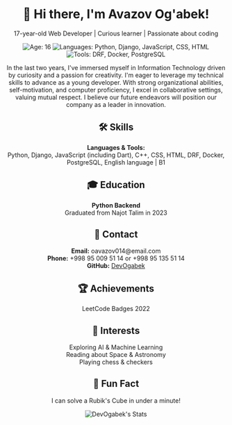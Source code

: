 <h1 align="center">👋 Hi there, I'm Avazov Og'abek!</h1>

<p align="center">17-year-old Web Developer | Curious learner | Passionate about coding</p>

<p align="center">
  <img src="https://img.shields.io/badge/Age-16-blue" alt="Age: 16">
  <img src="https://img.shields.io/badge/Languages-Python%2C%20Django%2C%20JavaScript%2C%20CSS%2C%20HTML-success" alt="Languages: Python, Django, JavaScript, CSS, HTML">
  <img src="https://img.shields.io/badge/Tools-DRF%2C%20Docker%2C%20PostgreSQL-informational" alt="Tools: DRF, Docker, PostgreSQL">
</p>

<p align="center">In the last two years, I've immersed myself in Information Technology driven by curiosity and a passion for creativity. I'm eager to leverage my technical skills to advance as a young developer. With strong organizational abilities, self-motivation, and computer proficiency, I excel in collaborative settings, valuing mutual respect. I believe our future endeavors will position our company as a leader in innovation.</p>

<h2 align="center">🛠️ Skills</h2>

<p align="center">
  <b>Languages & Tools:</b><br>
  Python, Django, JavaScript (including Dart), C++, CSS, HTML, DRF, Docker, PostgreSQL, English language | B1
</p>

<h2 align="center">🎓 Education</h2>

<p align="center">
  <b>Python Backend</b><br>
  Graduated from Najot Talim in 2023
</p>

<h2 align="center">📧 Contact</h2>

<p align="center">
  <b>Email:</b> oavazov014@email.com<br>
  <b>Phone:</b> +998 95 009 51 14 or +998 95 135 51 14<br>
  <b>GitHub:</b> <a href="https://github.com/DevOgabek">DevOgabek</a>
</p>

<h2 align="center">🏆 Achievements</h2>

<p align="center">
  LeetCode Badges 2022<br>
</p>

<h2 align="center">🌟 Interests</h2>

<p align="center">
  Exploring AI & Machine Learning<br>
  Reading about Space & Astronomy<br>
  Playing chess & checkers<br>
</p>

<h2 align="center">🎉 Fun Fact</h2>

<p align="center">I can solve a Rubik's Cube in under a minute!</p>

<div align="center">
  <img src="https://github-readme-stats.vercel.app/api?username=DevOgabek&theme=dark&show_icons=true&hide_border=true&count_private=false" alt="DevOgabek's Stats">
</div>